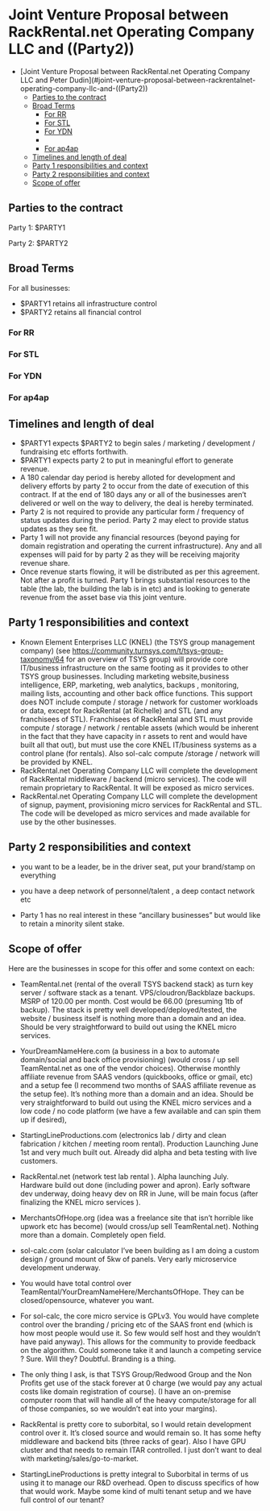 # Joint Venture Proposal between RackRental.net Operating Company LLC and ((Party2))

- [Joint Venture Proposal between RackRental.net Operating Company LLC and Peter Dudin](#joint-venture-proposal-between-rackrentalnet-operating-company-llc-and-((Party2))
  - [Parties to the contract](#parties-to-the-contract)
  - [Broad Terms](#broad-terms)
    - [For RR](#for-rr)
    - [For STL](#for-stl)
    - [For YDN](#for-ydn)
    - [](#)
    - [For ap4ap](#for-ap4ap)
  - [Timelines and length of deal](#timelines-and-length-of-deal)
  - [Party 1 responsibilities and context](#party-1-responsibilities-and-context)
  - [Party 2 responsibilities and context](#party-2-responsibilities-and-context)
  - [Scope of offer](#scope-of-offer)

## Parties to the contract

Party 1:
$PARTY1



Party 2:
$PARTY2

## Broad Terms

For all businesses:

- $PARTY1 retains all infrastructure control
- $PARTY2 retains all financial control

### For RR

### For STL

### For YDN

### 

### For ap4ap

## Timelines and length of deal

- $PARTY1 expects $PARTY2  to begin sales / marketing / development / fundraising etc efforts forthwith.
- $PARTY1 expects party 2 to put in meaningful effort to generate revenue.
- A 180 calendar day period is hereby alloted for development and delivery efforts by party 2 to occur from the date of execution of this contract. If at the end of 180 days any or all of the businesses aren’t delivered or well on the way to delivery, the deal is hereby terminated.
- Party 2 is not required to provide any particular form / frequency of status updates during the period. Party 2 may elect to provide status updates as they see fit.
- Party 1 will not provide any financial resources (beyond paying for domain registration and operating the current infrastructure). Any and all expenses will paid for by party 2 as they will be receiving majority revenue share. 
- Once revenue starts flowing, it will be distributed as per this agreement. Not after a profit is turned. Party 1 brings substantial resources to the table (the lab, the building the lab is in etc) and is looking to generate revenue from the asset base via this joint venture.

## Party 1 responsibilities and context

- Known Element Enterprises LLC (KNEL) (the TSYS group management company) (see <https://community.turnsys.com/t/tsys-group-taxonomy/64> for an overview of TSYS group) will provide core IT/business infrastructure on the same footing as it provides to other TSYS group businesses. Including marketing website,business intelligence, ERP, marketing, web analytics, backups , monitoring, mailing lists, accounting and other back office functions. This support does NOT include compute / storage / network for customer workloads or data, except for RackRental (at Richelle) and STL (and any franchisees of STL). Franchisees of RackRental and STL  must provide compute / storage / network / rentable assets  (which would be inherent in the fact that they have capacity in r assets to rent and would have built all that out), but must use the core KNEL IT/business systems as a control plane (for rentals). Also sol-calc compute /storage / network will be provided by KNEL.
- RackRental.net Operating Company LLC will complete the development of RackRental middleware / backend (micro services). The code will remain proprietary to RackRental. It will be exposed as micro services.
- RackRental.net Operating Company LLC will complete the development of signup, payment, provisioning micro services for RackRental and STL. The code will be developed as micro services and made available for use by the other businesses.

## Party 2 responsibilities and context

- you want to be a leader, be in the driver seat, put your brand/stamp on everything

- you have a deep network of personnel/talent , a deep contact network etc

- Party 1 has no real interest in these “ancillary businesses” but would like to retain a minority silent stake.

## Scope of offer

Here are the  businesses in scope for this offer and some context on each:

- TeamRental.net (rental of the overall TSYS backend stack) as turn key server / software stack as a tenant. VPS/cloudron/Backblaze backups. MSRP of 120.00 per month. Cost would be 66.00 (presuming 1tb of backup). The stack is pretty well developed/deployed/tested, the website / business itself is nothing more than a domain and an idea. Should be very straightforward to build out using the KNEL micro services.

- YourDreamNameHere.com (a business in a box to automate domain/social and back office provisioning) (would cross / up sell TeamRental.net as one of the vendor choices). Otherwise monthly affiliate revenue from SAAS vendors (quickbooks, office or gmail, etc) and a setup fee (I recommend two months of SAAS affiliate revenue as the setup fee). It’s nothing more than a domain and an idea. Should be very straightforward to build out using the KNEL micro services and a low code / no code platform (we have a few available and can spin them up if desired),

- StartingLineProductions.com (electronics lab / dirty and clean fabrication / kitchen / meeting room rental). Production Launching June 1st and very much built out. Already did alpha and beta testing with live customers.

- RackRental.net (network test lab rental ). Alpha launching July. Hardware build out done (including power and apron). Early software dev underway, doing heavy dev on RR in June, will be main focus (after finalizing the KNEL micro services ).

- MerchantsOfHope.org (idea was a freelance site that isn’t horrible like upwork etc has become) (would cross/up sell TeamRental.net). Nothing more than a domain. Completely open field.

- sol-calc.com (solar calculator I’ve been building as I am doing a custom design / ground mount of 5kw of panels. Very early microservice development underway.

- You would have total control over TeamRental/YourDreamNameHere/MerchantsOfHope. They can be closed/opensource, whatever you want.

- For sol-calc, the core micro service is GPLv3. You would have complete control over the branding / pricing etc of the SAAS front end (which is how most people would use it. So few would self host and they wouldn’t have paid anyway). This allows for the community to provide feedback on the algorithm. Could someone take it and launch a competing service ? Sure. Will they? Doubtful. Branding is a thing.

- The only thing I ask, is that TSYS Group/Redwood Group and the Non Profits get use of the stack forever at 0 charge (we would pay any actual costs like domain registration of course). (I have an on-premise computer room that will handle all of the heavy compute/storage for all of those companies, so we wouldn’t eat into your margins).

- RackRental is pretty core to suborbital, so I would retain development control over it. It’s closed source and would remain so. It has some hefty middleware and backend bits (three racks of gear). Also I have GPU cluster and that needs to remain ITAR controlled. I just don’t want to deal with marketing/sales/go-to-market.

- StartingLineProductions is pretty integral to Suborbital in terms of us using it to manage our R&D overhead. Open to discuss specifics of how that would work. Maybe some kind of multi tenant setup and we have full control of our tenant?